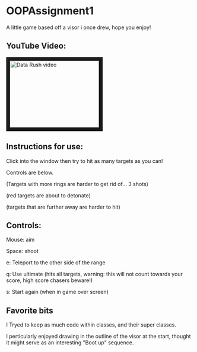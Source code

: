 # OOPAssignment1

A little game based off a visor i once drew, hope you enjoy!


## YouTube Video:

<a href="http://www.youtube.com/watch?feature=player_embedded&v=JsK3B7P0VSQ
" target="_blank"><img src="http://img.youtube.com/vi/JsK3B7P0VSQ/0.jpg" 
alt="Data Rush video" width="240" height="180" border="10" /></a>

## Instructions for use:
Click into the window then try to hit as many targets as you can!

Controls are below.

(Targets with more rings are harder to get rid of... 3 shots)

(red targets are about to detonate)

(targets that are further away are harder to hit)

## Controls:
Mouse: aim

Space: shoot

e: Teleport to the other side of the range

q: Use ultimate (hits all targets, warning: this will not count towards your score, high score chasers beware!)

s: Start again (when in game over screen)

## Favorite bits
I Tryed to keep as much code within classes, and their super classes.

I perticularly enjoyed drawing in the outline of the visor at the start, thought it might serve as an interesting "Boot up" sequence.
